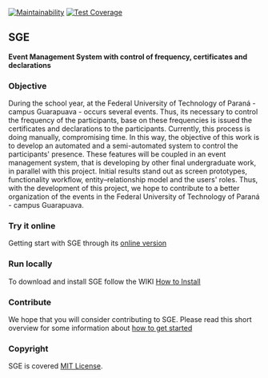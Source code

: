 [![Maintainability](https://api.codeclimate.com/v1/badges/f5b22054f71b4908acbb/maintainability)](https://codeclimate.com/github/utfpr-gp-tsi/SGE/maintainability)
[![Test Coverage](https://api.codeclimate.com/v1/badges/f5b22054f71b4908acbb/test_coverage)](https://codeclimate.com/github/utfpr-gp-tsi/SGE/test_coverage)

## SGE
 **Event Management System with control of frequency, certificates and declarations**

### Objective
During the school year, at the Federal University of Technology of Paraná -
campus Guarapuava - occurs several events. Thus, its necessary to control the
frequency of the participants,  base on these frequencies is issued the
certificates and declarations to the participants. Currently, this process is
doing manually, compromising time. In this way, the objective of this work is
to develop an automated and a semi-automated system to control the
participants' presence. These features will be coupled in an event management
system, that is developing by other final undergraduate work, in parallel with
this project. Initial results stand out as screen prototypes, functionality
workflow,  entity–relationship model and the users' roles. Thus, with the
development of this project, we hope to contribute to a better organization of
the events in the Federal University of Technology of Paraná - campus
Guarapuava.


### Try it online
Getting start with SGE through its [online version](#)

### Run locally
To download and install SGE follow the WIKI [How to Install](#)

### Contribute
We hope that you will consider contributing to SGE. Please read this short overview for some information about [how to get started](#)

### Copyright
SGE is covered [MIT License](https://opensource.org/licenses/MIT).
